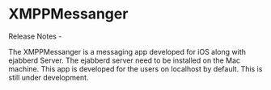 # XMPPMessanger

Release Notes - 

The XMPPMessanger is a messaging app developed for iOS along with ejabberd Server. The ejabberd server need to be installed on the Mac machine. This app is developed for the users on localhost by default. This is still under development.
